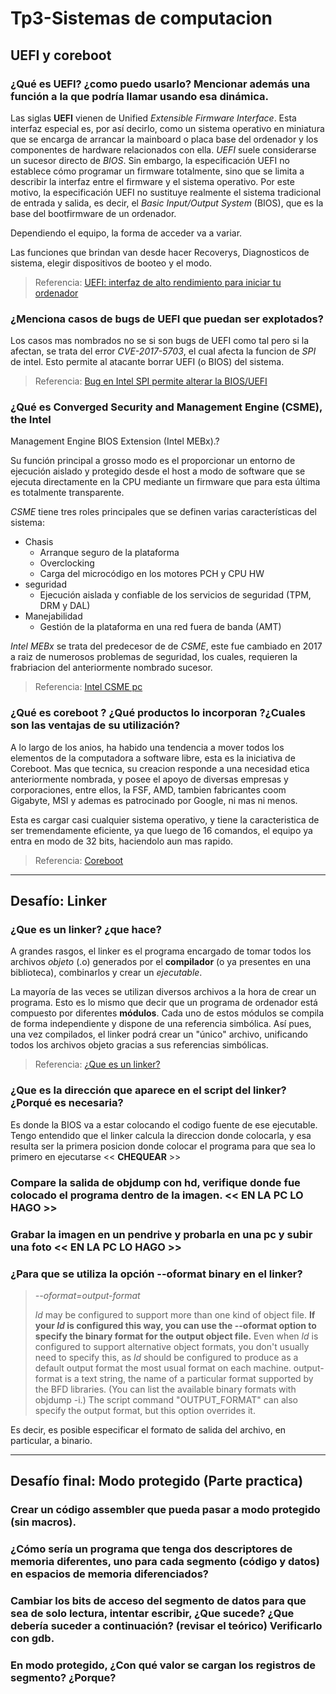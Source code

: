 # Tp3-Sistemas de computacion
## UEFI y coreboot
### ¿Qué es UEFI? ¿como puedo usarlo? Mencionar además una función a la que podría llamar usando esa dinámica.

Las siglas **UEFI** vienen de Unified *Extensible Firmware Interface*. Esta interfaz especial es, por así decirlo, como un sistema operativo en miniatura que se encarga de arrancar la mainboard o placa base del ordenador y los componentes de hardware relacionados con ella.
*UEFI* suele considerarse un sucesor directo de *BIOS*. Sin embargo, la especificación UEFI no establece cómo programar un firmware totalmente, sino que se limita a describir la interfaz entre el firmware y el sistema operativo. Por este motivo, la especificación UEFI no sustituye realmente el sistema tradicional de entrada y salida, es decir, el *Basic Input/Output System* (BIOS), que es la base del bootfirmware de un ordenador.

Dependiendo el equipo, la forma de acceder va a variar.

Las funciones que brindan van desde hacer Recoverys, Diagnosticos de sistema, elegir dispositivos de booteo y el modo.

> Referencia: [UEFI: interfaz de alto rendimiento para iniciar tu ordenador](https://www.ionos.es/digitalguide/servidores/know-how/uefi-unified-extensible-firmware-interface/)

### ¿Menciona casos de bugs de UEFI que puedan ser explotados?

Los casos mas nombrados no se si son bugs de UEFI como tal pero si la afectan, se trata del error *CVE-2017-5703*, el cual afecta la funcion de *SPI* de intel. Esto permite al atacante borrar UEFI (o BIOS) del sistema. 

> Referencia: [Bug en Intel SPI permite alterar la BIOS/UEFI](https://blog.segu-info.com.ar/2018/04/bug-en-intel-spi-permite-alterar-la.html)


### ¿Qué es Converged Security and Management Engine (CSME), the Intel
Management Engine BIOS Extension (Intel MEBx).?

Su función principal a grosso modo es el proporcionar un entorno de ejecución aislado y protegido desde el host a modo de software que se ejecuta directamente en la CPU mediante un firmware que para esta última es totalmente transparente.

*CSME* tiene tres roles principales que se definen varias características del sistema:

- Chasis
  - Arranque seguro de la plataforma
  - Overclocking
  - Carga del microcódigo en los motores PCH y CPU HW
- seguridad
  - Ejecución aislada y confiable de los servicios de seguridad (TPM, DRM y DAL)
- Manejabilidad
  - Gestión de la plataforma en una red fuera de banda (AMT)

*Intel MEBx* se trata del predecesor de de *CSME*, este fue cambiado en 2017 a raiz de numerosos problemas de seguridad, los cuales, requieren la frabriacion del anteriormente nombrado sucesor.

> Referencia: [Intel CSME pc](https://hardzone.es/reportajes/que-es/intel-csme-pc/)
### ¿Qué es coreboot ? ¿Qué productos lo incorporan ?¿Cuales son las ventajas de su utilización?
A lo largo de los anios, ha habido una tendencia a mover todos los elementos de la computadora a software libre, esta es la iniciativa de Coreboot.
Mas que tecnica, su creacion responde a una necesidad etica anteriormente nombrada, y posee el apoyo de diversas empresas y corporaciones, entre ellos, la FSF, AMD, tambien fabricantes coom Gigabyte, MSI y ademas es patrocinado por Google, ni mas ni menos.

Esta es cargar casi cualquier sistema operativo, y tiene la caracteristica de ser tremendamente eficiente, ya que luego de 16 comandos, el equipo ya entra en modo de 32 bits, haciendolo aun mas rapido.

> Referencia:  [Coreboot](https://es.wikipedia.org/wiki/Coreboot)


---

## Desafío: Linker
### ¿Que es un linker? ¿que hace?
A grandes rasgos, el linker es el programa encargado de tomar todos los archivos *objeto* (.o) generados por el **compilador** (o ya presentes en una biblioteca), combinarlos y crear un *ejecutable*.

La mayoría de las veces se utilizan diversos archivos a la hora de crear un programa. Esto es lo mismo que decir que un programa de ordenador está compuesto por diferentes **módulos**. Cada uno de estos módulos se compila de forma independiente y dispone de una referencia simbólica. Así pues, una vez compilados, el linker podrá crear un "único" archivo, unificando todos los archivos objeto gracias a sus referencias simbólicas.

> Referencia: [¿Que es un linker?](https://ia-notes.com/2021/05/24/que-es-el-linker/)

### ¿Que es la dirección que aparece en el script del linker?¿Porqué es necesaria? 
Es donde la BIOS va a estar colocando el codigo fuente de ese ejecutable. Tengo entendido que el linker calcula la direccion donde colocarla, y esa resulta ser la primera posicion donde colocar el programa para que sea lo primero en ejecutarse << **CHEQUEAR** >>

### Compare la salida de objdump con hd, verifique donde fue colocado el programa dentro de la imagen. << **EN LA PC LO HAGO** >>

### Grabar la imagen en un pendrive y probarla en una pc y subir una foto << **EN LA PC LO HAGO** >>

### ¿Para que se utiliza la opción --oformat binary en el linker?
> *--oformat=output-format*
> 
> *ld* may be configured to support more than one kind of object file. **If your *ld* is configured this way, you can use the --oformat option to specify the binary format for the output object file.** Even when *ld* is configured to support alternative object formats, you don't usually need to specify this, as *ld* should be configured to produce as a default output format the most usual format on each machine. output-format is a text string, the name of a particular format supported by the BFD libraries. (You can list the available binary formats with objdump -i.) The script command "OUTPUT_FORMAT" can also specify the output format, but this option overrides it.

Es decir, es posible especificar el formato de salida del archivo, en particular, a binario. 

---
## Desafío final: Modo protegido (Parte practica)
### Crear un código assembler que pueda pasar a modo protegido (sin macros).

### ¿Cómo sería un programa que tenga dos descriptores de memoria diferentes, uno para cada segmento (código y datos) en espacios de memoria diferenciados?

### Cambiar los bits de acceso del segmento de datos para que sea de solo lectura, intentar escribir, ¿Que sucede? ¿Que debería suceder a continuación? (revisar el teórico) Verificarlo con gdb.

### En modo protegido, ¿Con qué valor se cargan los registros de segmento? ¿Porque? 
